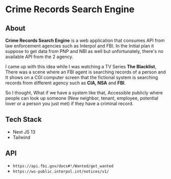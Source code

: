 # Crime Records Search Engine
## About 
<b>Crime Records Search Engine</b> is a web application that consumes API from law enforcement agencies such as Interpol and FBI.
In the Initial plan it suppose to get data from PNP and NBI as well but unfortunately, there's no available API from the 2 agency.

I came up with this idea while I was watching a TV Series <b>The Blacklist</b>, There was a scene where an FBI agent is searching records of a person and It shows on a CGI computer screen that the fictional system is searching records from different agency such as <b>CIA, NSA</b> and <b>FBI</b>.

So I thought, What if we have a system like that, Accessible publicly where people can look up someone (New neighbor, tenant, employee, potential lover or a person you just met) if they have a criminal record.
## Tech Stack
<ul>
    <li>Next JS 13</li>
    <li>Tailwind</li>
</ul>

## API
<ul>
    <li><code>https://api.fbi.gov/docs#!/Wanted/get_wanted</code></li>
    <li><code>https://ws-public.interpol.int/notices/v1/
</code></li>
</ul>    

